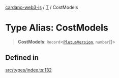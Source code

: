 [cardano-web3-js](../../../index.md) / [T](../index.md) / CostModels

# Type Alias: CostModels

> **CostModels**: `Record`\<[`PlutusVersion`](PlutusVersion.md), `number`[]\>

## Defined in

[src/types/index.ts:132](https://github.com/xray-network/cardano-web3-js/blob/51359f53a33988f2d248eab0454f4ef69063970a/src/types/index.ts#L132)
